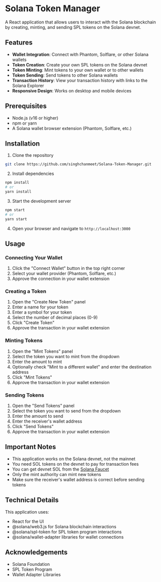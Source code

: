 # Solana Token Manager

A React application that allows users to interact with the Solana blockchain by creating, minting, and sending SPL tokens on the Solana devnet.

## Features

- **Wallet Integration**: Connect with Phantom, Solflare, or other Solana wallets
- **Token Creation**: Create your own SPL tokens on the Solana devnet
- **Token Minting**: Mint tokens to your own wallet or to other wallets
- **Token Sending**: Send tokens to other Solana wallets
- **Transaction History**: View your transaction history with links to the Solana Explorer
- **Responsive Design**: Works on desktop and mobile devices

## Prerequisites

- Node.js (v16 or higher)
- npm or yarn
- A Solana wallet browser extension (Phantom, Solflare, etc.)

## Installation

1. Clone the repository
```bash
git clone https://github.com/singhchanmeet/Solana-Token-Manager.git
```

2. Install dependencies
```bash
npm install
# or
yarn install
```

3. Start the development server
```bash
npm start
# or
yarn start
```

4. Open your browser and navigate to `http://localhost:3000`

## Usage

### Connecting Your Wallet

1. Click the "Connect Wallet" button in the top right corner
2. Select your wallet provider (Phantom, Solflare, etc.)
3. Approve the connection in your wallet extension

### Creating a Token

1. Open the "Create New Token" panel
2. Enter a name for your token
3. Enter a symbol for your token
4. Select the number of decimal places (0-9)
5. Click "Create Token"
6. Approve the transaction in your wallet extension

### Minting Tokens

1. Open the "Mint Tokens" panel
2. Select the token you want to mint from the dropdown
3. Enter the amount to mint
4. Optionally check "Mint to a different wallet" and enter the destination address
5. Click "Mint Tokens"
6. Approve the transaction in your wallet extension

### Sending Tokens

1. Open the "Send Tokens" panel
2. Select the token you want to send from the dropdown
3. Enter the amount to send
4. Enter the receiver's wallet address
5. Click "Send Tokens"
6. Approve the transaction in your wallet extension

## Important Notes

- This application works on the Solana devnet, not the mainnet
- You need SOL tokens on the devnet to pay for transaction fees
- You can get devnet SOL from the [Solana Faucet](https://faucet.solana.com/)
- Only the mint authority can mint new tokens
- Make sure the receiver's wallet address is correct before sending tokens

## Technical Details

This application uses:

- React for the UI
- @solana/web3.js for Solana blockchain interactions
- @solana/spl-token for SPL token program interactions
- @solana/wallet-adapter libraries for wallet connections

## Acknowledgements

- Solana Foundation
- SPL Token Program
- Wallet Adapter Libraries